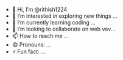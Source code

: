 - 👋 Hi, I’m @rithish1224
- 👀 I’m interested in exploring new things ...
- 🌱 I’m currently learning coding ...
- 💞️ I’m looking to collaborate on web vev...
- 📫 How to reach me  ...
- 😄 Pronouns: ...
- ⚡ Fun fact: ...

<!---
rithish1224/rithish1224 is a ✨ special ✨ repository because its `README.md` (this file) appears on your GitHub profile.
You can click the Preview link to take a look at your changes.
--->
